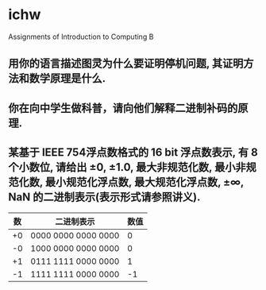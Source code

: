 # ichw
Assignments of Introduction to Computing B
## 用你的语言描述图灵为什么要证明停机问题, 其证明方法和数学原理是什么.
## 你在向中学生做科普，请向他们解释二进制补码的原理.
## 某基于 IEEE 754浮点数格式的 16 bit 浮点数表示, 有 8 个小数位, 请给出 ±0, ±1.0, 最大非规范化数, 最小非规范化数, 最小规范化浮点数, 最大规范化浮点数, ±∞, NaN 的二进制表示(表示形式请参照讲义).
| 数 | 二进制表示 | 数值 |
| ------ | ------ | ------ |
| +0 | 0000 0000 0000 0000 | 0 |
| -0 | 1000 0000 0000 0000 | 0 |
| +1 | 0111 1111 0000 0000 | 1 |
| -1 | 1111 1111 0000 0000 | -1 |
